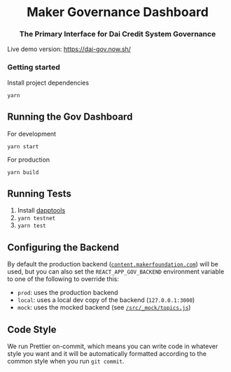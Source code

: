 <h1 align="center">
Maker Governance Dashboard
</h1>

<h3 align="center">
The Primary Interface for Dai Credit System Governance
</h3>

Live demo version: https://dai-gov.now.sh/

### Getting started

Install project dependencies

```
yarn
```

## Running the Gov Dashboard

For development

```
yarn start
```

For production

```
yarn build
```

## Running Tests

1.  Install [dapptools](https://dapp.tools/)
1.  `yarn testnet`
1.  `yarn test`

## Configuring the Backend

By default the production backend ([`content.makerfoundation.com`](https://content.makerfoundation.com)) will be used, but you can also set the `REACT_APP_GOV_BACKEND` environment variable to one of the following to override this:

- `prod`: uses the production backend
- `local`: uses a local dev copy of the backend (`127.0.0.1:3000`)
- `mock`: uses the mocked backend (see [`/src/_mock/topics.js`](/src/_mock/topics.js))

## Code Style

We run Prettier on-commit, which means you can write code in whatever style you want and it will be automatically formatted according to the common style when you run `git commit`.
